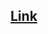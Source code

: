 ## [Link](https://www.researchgate.net/publication/332979668_What_we_do_and_don%27t_know_a_meta-analysis_of_the_knowledge_gap_hypothesis) 

